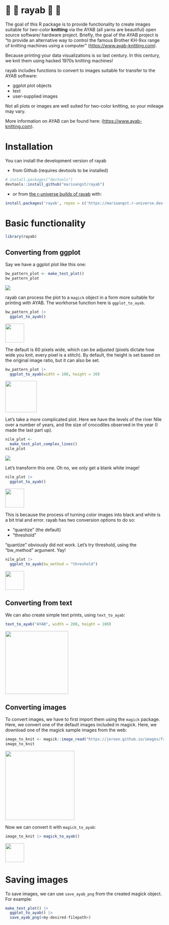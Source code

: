 
# 🧶 🤖 rayab 🤖 🧶

The goal of this R package is to provide functionality to create images
suitable for *two-color* **knitting** via the AYAB (all yarns are
beautiful) open source software/ hardware project. Briefly, the goal of
the AYAB project is “to provide an alternative way to control the famous
Brother KH-9xx range of knitting machines using a computer”
(<https://www.ayab-knitting.com>).

Because printing your data visualizations is so last century. In this
century, we knit them using hacked 1970s knitting machines!

rayab includes functions to convert to images suitable for transfer to
the AYAB software:

- ggplot plot objects
- text
- user-supplied images

Not all plots or images are well suited for two-color knitting, so your
mileage may vary.

More information on AYAB can be found here:
(<https://www.ayab-knitting.com>).

# Installation

You can install the development version of rayab

- from Github (requires devtools to be installed)

``` r
# install.packages("devtools")
devtools::install_github("marioangst/rayab")
```

- or from [the r-universe builds of
  rayab](https://marioangst.r-universe.dev/rayab) with:

``` r
install.packages('rayab', repos = c('https://marioangst.r-universe.dev', 'https://cloud.r-project.org'))
```

# Basic functionality

``` r
library(rayab)
```

## Converting from ggplot

Say we have a ggplot plot like this one:

``` r
bw_pattern_plot <- make_test_plot()
bw_pattern_plot
```

![](README_files/figure-gfm/unnamed-chunk-4-1.png)<!-- -->

rayab can process the plot to a `magick` object in a form more suitable
for printing with AYAB. The workhorse function here is `ggplot_to_ayab`.

``` r
bw_pattern_plot |> 
  ggplot_to_ayab()
```

<img src="README_files/figure-gfm/unnamed-chunk-5-1.png" width="60" />

The default is 60 pixels wide, which can be adjusted (pixels dictate how
wide you knit, every pixel is a stitch). By default, the height is set
based on the original image ratio, but it can also be set.

``` r
bw_pattern_plot |> 
  ggplot_to_ayab(width = 100, height = 30)
```

<img src="README_files/figure-gfm/unnamed-chunk-6-1.png" width="100" />

Let’s take a more complicated plot. Here we have the levels of the river
Nile over a number of years, and the size of crocodiles observed in the
year (I made the last part up).

``` r
nile_plot <-
  make_test_plot_complex_lines()
nile_plot
```

![](README_files/figure-gfm/unnamed-chunk-7-1.png)<!-- -->

Let’s transform this one. Oh no, we only get a blank white image!

``` r
nile_plot |> 
  ggplot_to_ayab()
```

<img src="README_files/figure-gfm/unnamed-chunk-8-1.png" width="60" />

This is because the process of turning color images into black and white
is a bit trial and error. rayab has two conversion options to do so:

- “quantize” (the default)
- “threshold”

“quantize” obviously did not work. Let’s try threshold, using the
“bw_method” argument. Yay!

``` r
nile_plot |> 
  ggplot_to_ayab(bw_method = "threshold")
```

<img src="README_files/figure-gfm/unnamed-chunk-9-1.png" width="60" />

## Converting from text

We can also create simple text prints, using `text_to_ayab`:

``` r
text_to_ayab("AYAB", width = 200, height = 100)
```

<img src="README_files/figure-gfm/unnamed-chunk-10-1.png" width="200" />

## Converting images

To convert images, we have to first import them using the `magick`
package. Here, we convert one of the default images included in magick.
Here, we download one of the magick sample images from the web:

``` r
image_to_knit <- magick::image_read("https://jeroen.github.io/images/frink.png")
image_to_knit
```

<img src="README_files/figure-gfm/unnamed-chunk-11-1.png" width="220" />

Now we can convert it with `magick_to_ayab`:

``` r
image_to_knit |> magick_to_ayab()
```

<img src="README_files/figure-gfm/unnamed-chunk-12-1.png" width="60" />

# Saving images

To save images, we can use `save_ayab_png` from the created magick
object. For example:

``` r
make_test_plot() |>
  ggplot_to_ayab() |> 
  save_ayab_png(<my-desired-filepath>)
```
